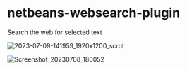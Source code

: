 # netbeans-websearch-plugin
Search the web for selected text

![2023-07-09-141959_1920x1200_scrot](https://github.com/trixon/netbeans-websearch-plugin/assets/153314/0495d5bc-3a79-4e5f-99b6-32e4eecbc605)


![Screenshot_20230708_180052](https://github.com/trixon/netbeans-websearch-plugin/assets/153314/577dc12f-eb9d-45f9-8ed9-3fab95d330a2)
